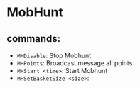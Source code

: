 # MobHunt

## commands:
- `MHDisable`: Stop Mobhunt
- `MHPoints`: Broadcast message all points
- `MHStart <time>`: Start Mobhunt
- `MHSetBasketSize <size>`: